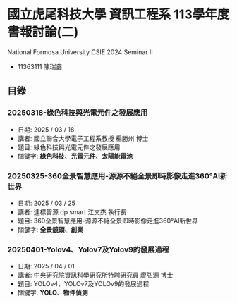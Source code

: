 # 國立虎尾科技大學 資訊工程系 113學年度 書報討論(二)
National Formosa University CSIE 2024 Seminar II
* 11363111 陳瑞鑫

## 目錄
### 20250318-綠色科技與光電元件之發展應用
* 日期: 2025 / 03 / 18
* 講者: 國立聯合大學電子工程系教授 楊勝州 博士
* 題目: 綠色科技與光電元件之發展應用
* 關鍵字: **綠色科技**、**光電元件**、**太陽能電池**

### 20250325-360全景智慧應用-源源不絕全景即時影像走進360°AI新世界
* 日期: 2025 / 03 / 25
* 講者: 達標智源 dp smart 江文杰 執行長
* 題目: 360全景智慧應用-源源不絕全景即時影像走進360°AI新世界
* 關鍵字: **全景鏡頭**、**創業**

### 20250401-Yolov4、Yolov7及Yolov9的發展過程
* 日期: 2025 / 04 / 01
* 講者: 中央研究院資訊科學研究所特聘研究員 廖弘源 博士
* 題目: YOLOv4、YOLOv7及YOLOv9的發展過程
* 關鍵字: **YOLO**、**物件偵測**